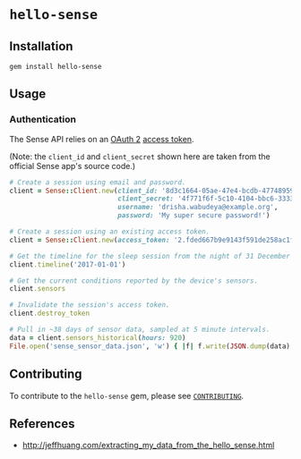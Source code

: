 # `hello-sense`

## Installation

```shell
gem install hello-sense
```

## Usage

### Authentication

The Sense API relies on an [OAuth 2](https://oauth.net/2/) [access token](https://www.oauth.com/oauth2-servers/access-tokens/).

(Note: the `client_id` and `client_secret` shown here are taken from the official Sense app's source code.)

```ruby
# Create a session using email and password.
client = Sense::Client.new(client_id: '8d3c1664-05ae-47e4-bcdb-477489590aa4',
                           client_secret: '4f771f6f-5c10-4104-bbc6-3333f5b11bf9',
                           username: 'drisha.wabudeya@example.org',
                           password: 'My super secure password!')
```

```ruby
# Create a session using an existing access token.
client = Sense::Client.new(access_token: '2.fded667b9e9143f591de258ac1fee9c2')
```

```ruby
# Get the timeline for the sleep session from the night of 31 December 2016.
client.timeline('2017-01-01')

# Get the current conditions reported by the device's sensors.
client.sensors
```

```ruby
# Invalidate the session's access token.
client.destroy_token
```

```ruby
# Pull in ~38 days of sensor data, sampled at 5 minute intervals.
data = client.sensors_historical(hours: 920)
File.open('sense_sensor_data.json', 'w') { |f| f.write(JSON.dump(data) }
```

## Contributing

To contribute to the `hello-sense` gem, please see [`CONTRIBUTING`](CONTRIBUTING.md).

## References

* http://jeffhuang.com/extracting_my_data_from_the_hello_sense.html

